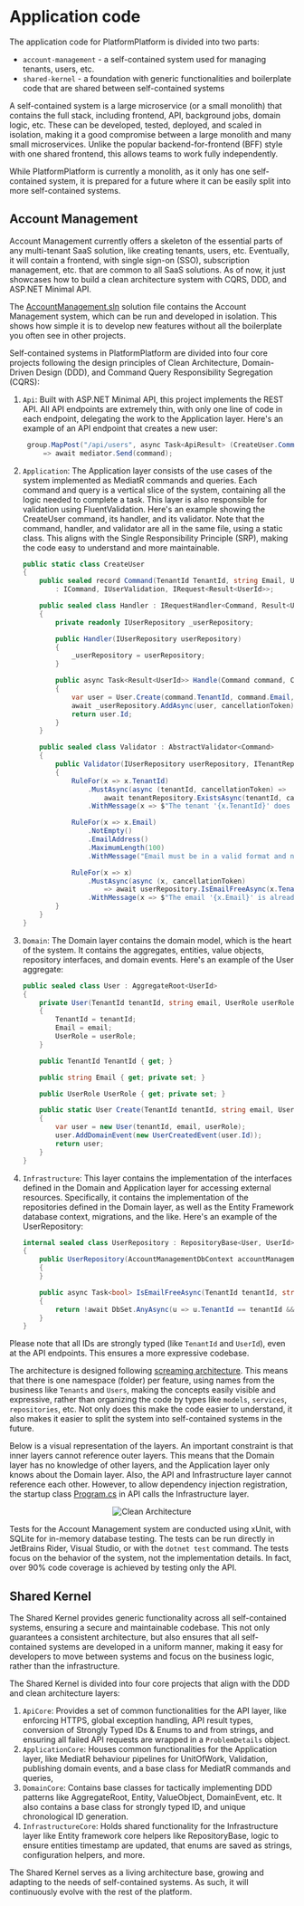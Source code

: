 # Application code

The application code for PlatformPlatform is divided into two parts:

- `account-management` - a self-contained system used for managing tenants, users, etc.
- `shared-kernel` - a foundation with generic functionalities and boilerplate code that are shared between self-contained systems

A self-contained system is a large microservice (or a small monolith) that contains the full stack, including frontend, API, background jobs, domain logic, etc. These can be developed, tested, deployed, and scaled in isolation, making it a good compromise between a large monolith and many small microservices. Unlike the popular backend-for-frontend (BFF) style with one shared frontend, this allows teams to work fully independently.

While PlatformPlatform is currently a monolith, as it only has one self-contained system, it is prepared for a future where it can be easily split into more self-contained systems.

## Account Management

Account Management currently offers a skeleton of the essential parts of any multi-tenant SaaS solution, like creating tenants, users, etc. Eventually, it will contain a frontend, with single sign-on (SSO), subscription management, etc. that are common to all SaaS solutions. As of now, it just showcases how to build a clean architecture system with CQRS, DDD, and ASP.NET Minimal API.

The [AccountManagement.sln](/application/account-management/AccountManagement.sln) solution file contains the Account Management system, which can be run and developed in isolation. This shows how simple it is to develop new features without all the boilerplate you often see in other projects.

Self-contained systems in PlatformPlatform are divided into four core projects following the design principles of Clean Architecture, Domain-Driven Design (DDD), and Command Query Responsibility Segregation (CQRS):

1. `Api`: Built with ASP.NET Minimal API, this project implements the REST API. All API endpoints are extremely thin, with only one line of code in each endpoint, delegating the work to the Application layer. Here's an example of an API endpoint that creates a new user:

   ```csharp
    group.MapPost("/api/users", async Task<ApiResult> (CreateUser.Command command, ISender mediator)
        => await mediator.Send(command);
    ```

2. `Application`: The Application layer consists of the use cases of the system implemented as MediatR commands and queries. Each command and query is a vertical slice of the system, containing all the logic needed to complete a task. This layer is also responsible for validation using FluentValidation. Here's an example showing the CreateUser command, its handler, and its validator. Note that the command, handler, and validator are all in the same file, using a static class. This aligns with the Single Responsibility Principle (SRP), making the code easy to understand and more maintainable.

    ```csharp
    public static class CreateUser
    {
        public sealed record Command(TenantId TenantId, string Email, UserRole UserRole)
            : ICommand, IUserValidation, IRequest<Result<UserId>>;

        public sealed class Handler : IRequestHandler<Command, Result<UserId>>
        {
            private readonly IUserRepository _userRepository;

            public Handler(IUserRepository userRepository)
            {
                _userRepository = userRepository;
            }

            public async Task<Result<UserId>> Handle(Command command, CancellationToken cancellationToken)
            {
                var user = User.Create(command.TenantId, command.Email, command.UserRole);
                await _userRepository.AddAsync(user, cancellationToken);
                return user.Id;
            }
        }

        public sealed class Validator : AbstractValidator<Command>
        {
            public Validator(IUserRepository userRepository, ITenantRepository tenantRepository)
            {
                RuleFor(x => x.TenantId)
                    .MustAsync(async (tenantId, cancellationToken) =>
                        await tenantRepository.ExistsAsync(tenantId, cancellationToken))
                    .WithMessage(x => $"The tenant '{x.TenantId}' does not exist.");

                RuleFor(x => x.Email)
                    .NotEmpty()
                    .EmailAddress()
                    .MaximumLength(100)
                    .WithMessage("Email must be in a valid format and no longer than 100 characters.");

                RuleFor(x => x)
                    .MustAsync(async (x, cancellationToken)
                        => await userRepository.IsEmailFreeAsync(x.TenantId, x.Email, cancellationToken))
                    .WithMessage(x => $"The email '{x.Email}' is already in use by another user on this tenant.");
            }
        }
    }
    ```

3. `Domain`: The Domain layer contains the domain model, which is the heart of the system. It contains the aggregates, entities, value objects, repository interfaces, and domain events. Here's an example of the User aggregate:

    ```csharp
    public sealed class User : AggregateRoot<UserId>
    {
        private User(TenantId tenantId, string email, UserRole userRole) : base(UserId.NewId())
        {
            TenantId = tenantId;
            Email = email;
            UserRole = userRole;
        }

        public TenantId TenantId { get; }

        public string Email { get; private set; }

        public UserRole UserRole { get; private set; }

        public static User Create(TenantId tenantId, string email, UserRole userRole)
        {
            var user = new User(tenantId, email, userRole);
            user.AddDomainEvent(new UserCreatedEvent(user.Id));
            return user;
        }
    }
    ```

4. `Infrastructure`: This layer contains the implementation of the interfaces defined in the Domain and Application layer for accessing external resources. Specifically, it contains the implementation of the repositories defined in the Domain layer, as well as the Entity Framework database context, migrations, and the like. Here's an example of the UserRepository:

    ```csharp
    internal sealed class UserRepository : RepositoryBase<User, UserId>, IUserRepository
    {
        public UserRepository(AccountManagementDbContext accountManagementDbContext) : base(accountManagementDbContext)
        {
        }

        public async Task<bool> IsEmailFreeAsync(TenantId tenantId, string email, CancellationToken cancellationToken)
        {
            return !await DbSet.AnyAsync(u => u.TenantId == tenantId && u.Email == email, cancellationToken);
        }
    }
    ```

Please note that all IDs are strongly typed (like `TenantId` and `UserId`), even at the API endpoints. This ensures a more expressive codebase.

The architecture is designed following [screaming architecture](https://blog.cleancoder.com/uncle-bob/2011/09/30/Screaming-Architecture.html). This means that there is one namespace (folder) per feature, using names from the business like `Tenants` and `Users`, making the concepts easily visible and expressive, rather than organizing the code by types like `models`, `services`, `repositories`, etc. Not only does this make the code easier to understand, it also makes it easier to split the system into self-contained systems in the future.

Below is a visual representation of the layers. An important constraint is that inner layers cannot reference outer layers. This means that the Domain layer has no knowledge of other layers, and the Application layer only knows about the Domain layer. Also, the API and Infrastructure layer cannot reference each other. However, to allow dependency injection registration, the startup class [Program.cs](/application/account-management/Api/Program.cs) in API calls the Infrastructure layer.

<p align="center">
  <img src="https://camo.githubusercontent.com/a1eb8809505b6ff0f3c76861c75df8e48faa1805b5fb7a13aa25cefc9654dce2/68747470733a2f2f6d656e74756d74656d702e626c6f622e636f72652e77696e646f77732e6e65742f7075626c69632f436c65616e4172636869746563747572652e706e67" alt="Clean Architecture">
</p>

Tests for the Account Management system are conducted using xUnit, with SQLite for in-memory database testing. The tests can be run directly in JetBrains Rider, Visual Studio, or with the `dotnet test` command. The tests focus on the behavior of the system, not the implementation details. In fact, over 90% code coverage is achieved by testing only the API.

## Shared Kernel

The Shared Kernel provides generic functionality across all self-contained systems, ensuring a secure and maintainable codebase. This not only guarantees a consistent architecture, but also ensures that all self-contained systems are developed in a uniform manner, making it easy for developers to move between systems and focus on the business logic, rather than the infrastructure.

The Shared Kernel is divided into four core projects that align with the DDD and clean architecture layers:

1. `ApiCore`: Provides a set of common functionalities for the API layer, like enforcing HTTPS, global exception handling, API result types, conversion of Strongly Typed IDs & Enums to and from strings, and ensuring all failed API requests are wrapped in a `ProblemDetails` object.
2. `ApplicationCore`: Houses common functionalities for the Application layer, like MediatR behaviour pipelines for UnitOfWork, Validation, publishing domain events, and a base class for MediatR commands and queries,
3. `DomainCore`: Contains base classes for tactically implementing DDD patterns like AggregateRoot, Entity, ValueObject, DomainEvent, etc. It also contains a base class for strongly typed ID, and unique chronological ID generation.
4. `InfrastructureCore`: Holds shared functionality for the Infrastructure layer like Entity framework core helpers like RepositoryBase, logic to ensure entities timestamp are updated, that enums are saved as strings, configuration helpers, and more.

The Shared Kernel serves as a living architecture base, growing and adapting to the needs of self-contained systems. As such, it will continuously evolve with the rest of the platform.
